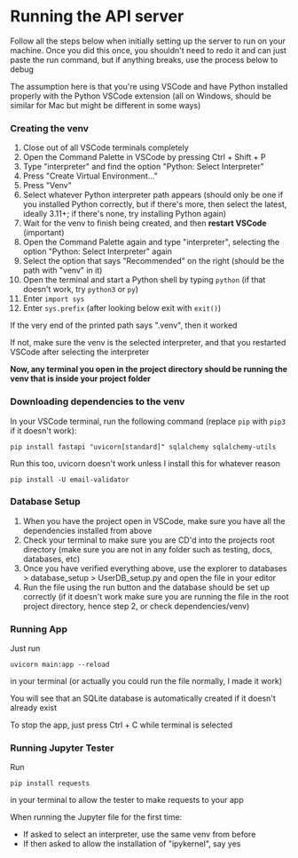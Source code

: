 # Running the API server
Follow all the steps below when initially setting up the server to run on your machine. Once you did this once, you shouldn't need to redo it and can just paste the run command, but if anything breaks, use the process below to debug

The assumption here is that you're using VSCode and have Python installed properly with the Python VSCode extension (all on Windows, should be similar for Mac but might be different in some ways)

### Creating the venv
1. Close out of all VSCode terminals completely
2. Open the Command Palette in VSCode by pressing Ctrl + Shift + P
3. Type "interpreter" and find the option "Python: Select Interpreter"
4. Press "Create Virtual Environment..."
5. Press "Venv"
6. Select whatever Python interpreter path appears (should only be one if you installed Python correctly, but if there's more, then select the latest, ideally 3.11+; if there's none, try installing Python again)
7. Wait for the venv to finish being created, and then <strong>restart VSCode</strong> (important)
8. Open the Command Palette again and type "interpreter", selecting the option "Python: Select Interpreter" again
9. Select the option that says "Recommended" on the right (should be the path with "venv" in it)
10. Open the terminal and start a Python shell by typing ```python``` (if that doesn't work, try ```python3``` or ```py```)
11. Enter ```import sys```
12. Enter ```sys.prefix``` (after looking below exit with ```exit()```)

If the very end of the printed path says ".venv", then it worked

If not, make sure the venv is the selected interpreter, and that you restarted VSCode after selecting the interpreter

<strong>Now, any terminal you open in the project directory should be running the venv that is inside your project folder</strong>

### Downloading dependencies to the venv
In your VSCode terminal, run the following command (replace ```pip``` with ```pip3``` if it doesn't work):
```
pip install fastapi "uvicorn[standard]" sqlalchemy sqlalchemy-utils
```
Run this too, uvicorn doesn't work unless I install this for whatever reason
```
pip install -U email-validator
```

### Database Setup
1. When you have the project open in VSCode, make sure you have all the dependencies installed from above
2. Check your terminal to make sure you are CD'd into the projects root directory (make sure you are not in any folder such as testing, docs, databases, etc)
3. Once you have verified everything above, use the explorer to databases > database_setup > UserDB_setup.py and open the file in your editor
4. Run the file using the run button and the database should be set up correctly (if it doesn't work make sure you are running the file in the root project directory, hence step 2, or check dependencies/venv)


### Running App
Just run
```
uvicorn main:app --reload
```
in your terminal (or actually you could run the file normally, I made it work)

You will see that an SQLite database is automatically created if it doesn't already exist

To stop the app, just press Ctrl + C while terminal is selected


### Running Jupyter Tester
Run
```
pip install requests
```
in your terminal to allow the tester to make requests to your app

When running the Jupyter file for the first time:
- If asked to select an interpreter, use the same venv from before
- If then asked to allow the installation of "ipykernel", say yes